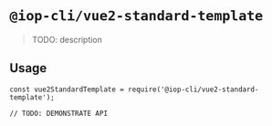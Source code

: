 # `@iop-cli/vue2-standard-template`

> TODO: description

## Usage

```
const vue2StandardTemplate = require('@iop-cli/vue2-standard-template');

// TODO: DEMONSTRATE API
```
